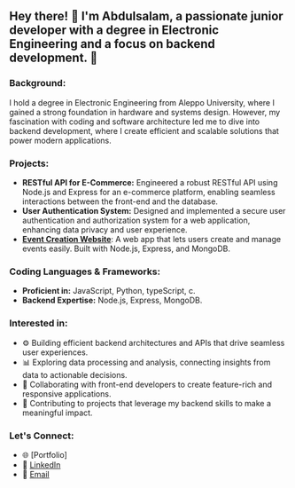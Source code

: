 ## Hey there! 👋 I'm Abdulsalam, a passionate junior developer with a degree in Electronic Engineering and a focus on backend development. 🚀

### Background:
I hold a degree in Electronic Engineering from Aleppo University, where I gained a strong foundation in hardware and systems design. However, my fascination with coding and software architecture led me to dive into backend development, where I create efficient and scalable solutions that power modern applications.

### Projects:
- **RESTful API for E-Commerce:** Engineered a robust RESTful API using Node.js and Express for an e-commerce platform, enabling seamless interactions between the front-end and the database.
- **User Authentication System:** Designed and implemented a secure user authentication and authorization system for a web application, enhancing data privacy and user experience.
- [**Event Creation Website**](https://github.com/abdulsalamhamandoush22/rcdd-capstone-impakt): A web app that lets users create and manage events easily. Built with Node.js, Express, and MongoDB.

### Coding Languages & Frameworks:
- **Proficient in:** JavaScript, Python, typeScript, c.
- **Backend Expertise:** Node.js, Express, MongoDB.

### Interested in:
- ⚙️ Building efficient backend architectures and APIs that drive seamless user experiences.
- 📊 Exploring data processing and analysis, connecting insights from data to actionable decisions.
- 🔧 Collaborating with front-end developers to create feature-rich and responsive applications.
- 🚀 Contributing to projects that leverage my backend skills to make a meaningful impact.

### Let's Connect:
- 🌐 [Portfolio]
- 💼 [LinkedIn](https://www.linkedin.com/in/abdulsalam-hamandoush-8a1b6320b)
- 📧 [Email](mailto:abdulsalamhamandoush@gmail.com)
